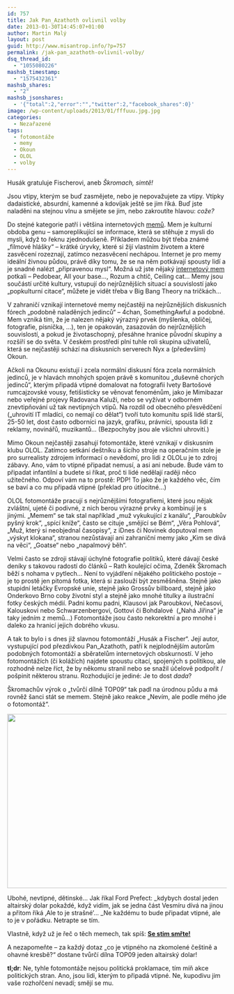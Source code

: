 ```yaml
---
id: 757
title: Jak Pan_Azathoth ovlivnil volby
date: 2013-01-30T14:45:07+01:00
author: Martin Malý
layout: post
guid: http://www.misantrop.info/?p=757
permalink: /jak-pan_azathoth-ovlivnil-volby/
dsq_thread_id:
  - "1055080226"
mashsb_timestamp:
  - "1575432361"
mashsb_shares:
  - "2"
mashsb_jsonshares:
  - '{"total":2,"error":"","twitter":2,"facebook_shares":0}'
image: /wp-content/uploads/2013/01/fffuuu.jpg.jpg
categories:
  - Nezařazené
tags:
  - fotomontáže
  - memy
  - Okoun
  - OLOL
  - volby
---
```

Husák gratuluje Fischerovi, aneb _Škromach, simtě!_

<!--more-->

Jsou vtipy, kterým se buď zasmějete, nebo je nepovažujete za vtipy. Vtípky dadaistické, absurdní, kamenné a kdovíjak ještě se jim říká. Buď jste naladěni na stejnou vlnu a smějete se jim, nebo zakroutíte hlavou: _cože?_

Do stejné kategorie patří i většina internetových [memů](http://cs.wikipedia.org/wiki/Mem). Mem je kulturní obdoba genu &#8211; samoreplikující se informace, která se stěhuje z mysli do mysli, když to řeknu zjednodušeně. Příkladem můžou být třeba známé &#8222;filmové hlášky&#8220; &#8211; krátké úryvky, které si žijí vlastním životem a které zasvěcení rozeznají, zatímco nezasvěcení nechápou. Internet je pro memy ideální živnou půdou, právě díky tomu, že se na něm potkávají spousty lidí a je snadné nalézt &#8222;připravenou mysl&#8220;. Možná už jste nějaký [internetový mem](http://cs.wikipedia.org/wiki/Kategorie:Internetov%C3%A9_memy) potkali &#8211; Pedobear, All your base&#8230;, Rozum a chtíč, Ceiling cat&#8230; Memy jsou součástí určité kultury, vstupují do nejrůznějších situací a souvislostí jako &#8222;popkulturní citace&#8220;, můžete je vidět třeba v Big Bang Theory na tričkách&#8230;

V zahraničí vznikají internetové memy nejčastěji na nejrůznějších diskusních fórech &#8222;podobně naladěných jedinců&#8220; &#8211; 4chan, SomethingAwful a podobné. Mem vzniká tím, že je nalezen nějaký výrazný prvek (myšlenka, obličej, fotografie, písnička, &#8230;), ten je opakován, zasazován do nejrůznějších souvislostí, a pokud je životaschopný, přesáhne hranice původní skupiny a rozšíří se do světa. V českém prostředí plní tuhle roli skupina uživatelů, která se nejčastěji schází na diskusních serverech Nyx a (především) Okoun.

Ačkoli na Okounu existují i zcela normální diskusní fóra zcela normálních jedinců, je v hlavách mnohých spojen právě s komunitou &#8222;duševně chorých jedinců&#8220;, kterým připadá vtipné domalovat na fotografii Ivety Bartošové rumcajzovské vousy, fetišisticky se věnovat fenoménům, jako je Mimibazar nebo veřejné projevy Radovana Kaluži, nebo se vyžívat v odborném znevtipňování už tak nevtipných vtipů. Na rozdíl od obecného přesvědčení (&#8222;uhrovití IT mladíci, co nemají co dělat&#8220;) tvoří tuto komunitu spíš lidé starší, 25-50 let, dost často odborníci na jazyk, grafiku, právníci, spousta lidí z reklamy, novinářů, muzikantů&#8230; (Bezpochyby jsou ale všichni uhrovití.)

Mimo Okoun nejčastěji zasahují fotomontáže, které vznikají v diskusním klubu OLOL. Zatímco setkání deštníku a šicího stroje na operačním stole je pro surrealisty zdrojem informací o nevědomí, pro lidi z OLOLu je to zdroj zábavy. Ano, vám to vtipné připadat nemusí, a asi ani nebude. Bude vám to připadat infantilní a budete si říkat, proč ti lidé nedělají raději něco užitečného. Odpoví vám na to prostě: PDP! To jako že je každého věc, čím se baví a co mu připadá vtipné (překlad pro útlocitné&#8230;)

OLOL fotomontáže pracují s nejrůznějšími fotografiemi, které jsou nějak zvláštní, ujeté či podivné, z nich berou výrazné prvky a kombinují je s jinými. &#8222;Memem&#8220; se tak stal například &#8222;muž vykukující z kanálu&#8220;, &#8222;Paroubkův pyšný krok&#8220;, &#8222;spící kníže&#8220;, často se cituje &#8222;smějící se Bém&#8220;, &#8222;Věra Pohlová&#8220;, &#8222;Muž, který si neobjednal časopisy&#8220;, z iDnes či Novinek doputoval mem &#8222;výskyt klokana&#8220;, stranou nezůstávají ani zahraniční memy jako &#8222;Kim se dívá na věci&#8220;, &#8222;Goatse&#8220; nebo &#8222;napalmový běh&#8220;.

Velmi často se zdroji stávají úchylné fotografie politiků, které dávají české deníky s takovou radostí do článků &#8211; Rath koulející očima, Zdeněk Škromach běží s nohama v pytlech&#8230; Není to vyjádření nějakého politického postoje &#8211; je to prostě jen pitomá fotka, která si zaslouží být zesměšněna. Stejně jako stupidní letáčky Evropské unie, stejně jako Grossův billboard, stejně jako Onderkovo Brno coby životní styl a stejně jako mnohé titulky a ilustrační fotky českých médií. Padni komu padni, Klausovi jak Paroubkovi, Nečasovi, Kalouskovi nebo Schwarzenbergovi, Gottovi či Bohdalové  (&#8222;Nahá Jiřina&#8220; je taky jedním z memů&#8230;) Fotomontáže jsou často nekorektní a pro mnohé i daleko za hranicí jejich dobrého vkusu.

A tak to bylo i s dnes již slavnou fotomontáží &#8222;Husák a Fischer&#8220;. Její autor, vystupující pod přezdívkou Pan_Azathoth, patří k nejplodnějším autorům podobných fotomontáží a sběratelům internetových obskurností. V jeho fotomontážích (či kolážích) najdete spoustu citací, spojených s politikou, ale rozhodně nelze říct, že by někomu stranil nebo se snažil účelově podpořit / pošpinit některou stranu. Rozhodující je jediné: Je to dost _dada_?

Škromachův výrok o &#8222;tvůrčí dílně TOP09&#8220; tak padl na úrodnou půdu a má rovněž šanci stát se memem. Stejně jako reakce &#8222;Nevím, ale podle mého jde o fotomontáž&#8220;.

<img class="alignnone" title="OLOL, autor: Pan_Azathoth" alt="" src="http://www.misantrop.info/wp-content/uploads/2013/01/40tbd.jpg" width="658" height="400" /> 

Ubohé, nevtipné, dětinské&#8230; Jak říkal Ford Prefect: _kdybych dostal jeden altairský dolar pokaždé, když vidím, jak se jedna část Vesmíru dívá na jinou a přitom říká &#8218;Ale to je strašné&#8217;&#8230; _Ne každému to bude připadat vtipné, ale to je v pořádku. Netrapte se tím.

Vlastně, když už je řeč o těch memech, tak spíš: [**Se stim smřte!**](http://historje.tumblr.com/image/36601964626)

A nezapomeňte &#8211; za každý dotaz &#8222;co je vtipného na zkomolené češtině a ohavné kresbě?&#8220; dostane tvůrčí dílna TOP09 jeden altairský dolar!

**tl;dr**: Ne, tyhle fotomontáže nejsou politická proklamace, tím míň akce politických stran. Ano, jsou lidi, kterým to připadá vtipné. Ne, kupodivu jim vaše rozhořčení nevadí; smějí se mu.